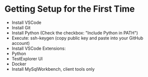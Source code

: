 # Getting Setup for the First Time
- Install VSCode
- Install Git
- Install Python (Check the checkbox: "Include Python in PATH")
- Execute: ssh-keygen (copy public key and paste into your GitHub account)
- Install VSCode Extensions: 
 - Python
 - TestExplorer UI
 - Docker
- Install MySqlWorkbench, client tools only

